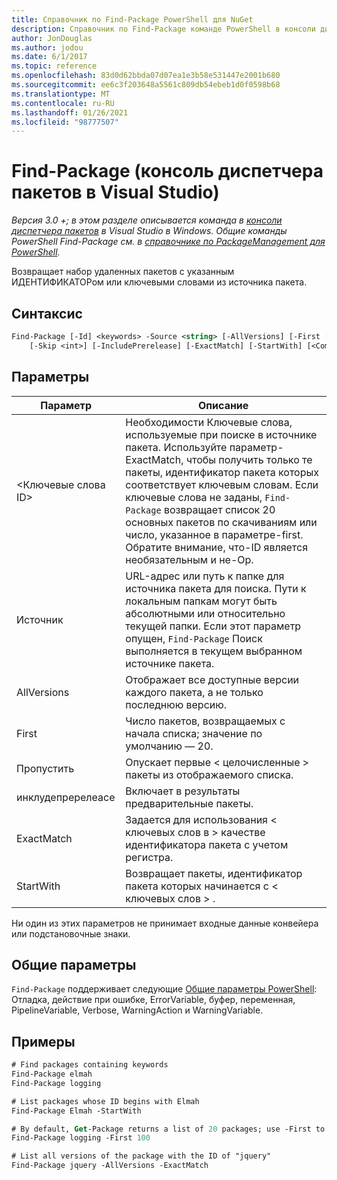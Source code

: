 ```yaml
---
title: Справочник по Find-Package PowerShell для NuGet
description: Справочник по Find-Package команде PowerShell в консоли диспетчера пакетов NuGet в Visual Studio.
author: JonDouglas
ms.author: jodou
ms.date: 6/1/2017
ms.topic: reference
ms.openlocfilehash: 83d0d62bbda07d07ea1e3b58e531447e2001b680
ms.sourcegitcommit: ee6c3f203648a5561c809db54ebeb1d0f0598b68
ms.translationtype: MT
ms.contentlocale: ru-RU
ms.lasthandoff: 01/26/2021
ms.locfileid: "98777507"
---
```

# <a name="find-package-package-manager-console-in-visual-studio"></a>Find-Package (консоль диспетчера пакетов в Visual Studio)

*Версия 3.0 +; в этом разделе описывается команда в [консоли диспетчера пакетов](../../consume-packages/install-use-packages-powershell.md) в Visual Studio в Windows. Общие команды PowerShell Find-Package см. в [справочнике по PackageManagement для PowerShell](/powershell/module/packagemanagement/?view=powershell-6).*

Возвращает набор удаленных пакетов с указанным ИДЕНТИФИКАТОРом или ключевыми словами из источника пакета.

## <a name="syntax"></a>Синтаксис

```ps
Find-Package [-Id] <keywords> -Source <string> [-AllVersions] [-First [<int>]]
    [-Skip <int>] [-IncludePrerelease] [-ExactMatch] [-StartWith] [<CommonParameters>]
```

## <a name="parameters"></a>Параметры

| Параметр | Описание |
| --- | --- |
| &lt;Ключевые слова ID&gt; | Необходимости Ключевые слова, используемые при поиске в источнике пакета. Используйте параметр-ExactMatch, чтобы получить только те пакеты, идентификатор пакета которых соответствует ключевым словам. Если ключевые слова не заданы, `Find-Package` возвращает список 20 основных пакетов по скачиваниям или число, указанное в параметре-first. Обратите внимание, что-ID является необязательным и не-Op. |
| Источник | URL-адрес или путь к папке для источника пакета для поиска. Пути к локальным папкам могут быть абсолютными или относительно текущей папки. Если этот параметр опущен, `Find-Package` Поиск выполняется в текущем выбранном источнике пакета. |
| AllVersions | Отображает все доступные версии каждого пакета, а не только последнюю версию. |
| First | Число пакетов, возвращаемых с начала списка; значение по умолчанию — 20. |
| Пропустить | Опускает первые &lt; целочисленные &gt; пакеты из отображаемого списка.  |
| инклудепререлеасе | Включает в результаты предварительные пакеты. |
| ExactMatch | Задается для использования &lt; ключевых слов в &gt; качестве идентификатора пакета с учетом регистра. |
| StartWith | Возвращает пакеты, идентификатор пакета которых начинается с &lt; ключевых слов &gt; . |

Ни один из этих параметров не принимает входные данные конвейера или подстановочные знаки.

## <a name="common-parameters"></a>Общие параметры

`Find-Package` поддерживает следующие [Общие параметры PowerShell](/powershell/module/microsoft.powershell.core/about/about_commonparameters): Отладка, действие при ошибке, ErrorVariable, буфер, переменная, PipelineVariable, Verbose, WarningAction и WarningVariable.

## <a name="examples"></a>Примеры

```ps
# Find packages containing keywords
Find-Package elmah
Find-Package logging

# List packages whose ID begins with Elmah
Find-Package Elmah -StartWith

# By default, Get-Package returns a list of 20 packages; use -First to show more
Find-Package logging -First 100

# List all versions of the package with the ID of "jquery"
Find-Package jquery -AllVersions -ExactMatch
```